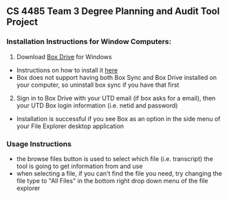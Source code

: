 ## CS 4485 Team 3 Degree Planning and Audit Tool Project 

### Installation Instructions for Window Computers:
1. Download [Box Drive](https://www.box.com/resources/downloads) for Windows
- Instructions on how to install it [here](https://support.box.com/hc/en-us/articles/360043697474-Installing-and-Updating-Box-Drive)
- Box does not support having both Box Sync and Box Drive installed on your computer, so uninstall box sync if you have that first
2. Sign in to Box Drive with your UTD email (if box asks for a email), then your UTD Box login information (i.e. netid and password)
- Installation is successful if you see Box as an option in the side menu of your File Explorer desktop application

### Usage Instructions
- the browse files button is used to select which file (i.e. transcript) the tool is going to get information from and use
- when selecting a file, if you can't find the file you need, try changing the file type to "All Files" in the bottom right drop down menu of the file explorer
